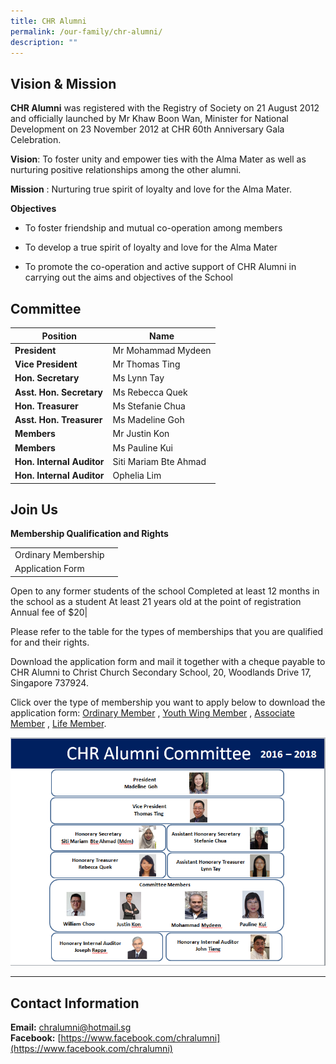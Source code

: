 ```yaml
---
title: CHR Alumni
permalink: /our-family/chr-alumni/
description: ""
---
```

## Vision & Mission


**CHR Alumni** was registered with the Registry of Society on 21 August 2012 and officially launched by Mr Khaw Boon Wan, Minister for National Development on 23 November 2012 at CHR 60th Anniversary Gala Celebration.  

**Vision**: To foster unity and empower ties with the Alma Mater as well as nurturing positive relationships among the other alumni.

**Mission** : Nurturing true spirit of loyalty and love for the Alma Mater.  
  
**Objectives**

* To foster friendship and mutual co-operation among members
    
* To develop a true spirit of loyalty and love for the Alma Mater
    
* To promote the co-operation and active support of CHR Alumni in carrying out the aims and objectives of the School
    

## Committee
| Position | Name |
| --- | --- |
| **President** | Mr Mohammad Mydeen |
| **Vice President** | Mr Thomas Ting|
| **Hon. Secretary** | Ms Lynn Tay |
| **Asst. Hon. Secretary** | Ms Rebecca Quek |
| **Hon. Treasurer** | Ms Stefanie Chua |
| **Asst. Hon. Treasurer** | Ms Madeline Goh |
| **Members** | Mr Justin Kon |
| **Members** | Ms Pauline Kui |
| **Hon. Internal Auditor**| Siti Mariam Bte Ahmad|
| **Hon. Internal Auditor**| Ophelia Lim|
  
## Join Us
**Membership Qualification and Rights**

| ||
| --- | --- |
| Ordinary Membership
Application Form|
Open to any former students of the school
Completed at least 12 months in the school as a student
At least 21 years old at the point of registration
Annual fee of $20|




Please refer to the table for the types of memberships that you are qualified for and their rights.  
  
Download the application form and mail it together with a cheque payable to CHR Alumni to Christ Church Secondary School, 20, Woodlands Drive 17, Singapore 737924.  
  

Click over the type of membership you want to apply below to download the application form: [Ordinary Member](/files/Ordinary%20Member.pdf) , [Youth Wing Member](/files/Youth-Wing%20Member.pdf) , [Associate Member](/files/Associate%20Member.pdf) , [Life Member](/files/Life%20Member.pdf).

![](/images/Almuni%20Committee.png)


-------


  

## Contact Information

**Email:**  [chralumni@hotmail.sg](mailto:chralumni@hotmail.sg)  
  **Facebook:** [https://www.facebook.com/chralumni](https://www.facebook.com/chralumni)